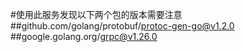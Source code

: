 #使用此服务发现以下两个包的版本需要注意
##github.com/golang/protobuf/protoc-gen-go@v1.2.0
##google.golang.org/grpc@v1.26.0